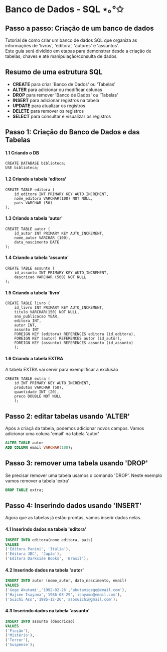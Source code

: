 # Banco de Dados - SQL ⋆｡°✩
## Passo a passo: Criação de um banco de dados
Tutorial de como criar um banco de dados SQL que organiza as informações de 'livros', 'editora', 'autores' e 'assuntos'.<br>
Este guia será dividido em etapas para demonstrar desde a criação de tabelas, chaves e até manipulação/consulta de dados.

## Resumo de uma estrutura SQL
* __CREATE__ para criar 'Banco de Dados' ou 'Tabelas'<br>
* __ALTER__ para adicionar ou modificar colunas<br>
* __DROP__ para remover 'Banco de Dados' ou 'Tabelas'<br>
* __INSERT__ para adicionar registros na tabela<br>
* __UPDATE__ para atualizar os registros<br>
* __DELETE__ para remover os registros<br>
* __SELECT__ para consultar e visualizar os registros<br>

## Passo 1: Criação do Banco de Dados e das Tabelas
#### 1.1 Criando o DB

```
CREATE DATABASE biblioteca;
USE biblioteca;
```

#### 1.2 Criando a tabela 'editora'

```
CREATE TABLE editora (
    id_editora INT PRIMARY KEY AUTO_INCREMENT,
    nome_editora VARCHAR(100) NOT NULL,
    pais VARCHAR (50)
);
```
#### 1.3 Criando a tabela 'autor'
```
CREATE TABLE autor (
    id_autor INT PRIMARY KEY AUTO_INCREMENT,
    nome_autor VARCHAR (100),
    data_nascimento DATE 
);
```

#### 1.4 Criando a tabela 'assunto'
```
CREATE TABLE assunto (
    id_assunto INT PRIMARY KEY AUTO_INCREMENT,
    descricao VARCHAR (500) NOT NULL
);
```

#### 1.5 Criando a tabela 'livro'
```
CREATE TABLE livro (
    id_livro INT PRIMARY KEY AUTO_INCREMENT,
    titulo VARCHAR(150) NOT NULL,
    ano_publicacao YEAR,
    editora INT,
    autor INT,
    assunto INT
    FOREIGN KEY (editora) REFERENCES editora (id_editora),
    FOREIGN KEY (autor) REFERENCES autor (id_autor),
    FOREIGN KEY (assunto) REFERENCES assunto (id_assunto)
    );
```

#### 1.6 Criando a tabela EXTRA
A tabela EXTRA vai servir para exemplificar a exclusão

```
CREATE TABLE extra (
    id INT PRIMARY KEY AUTO_INCREMENT,
    produtos VARCHAR (50),
    quantidade INT (20),
    preco DOUBLE NOT NULL
    );
```

## Passo 2: editar tabelas usando 'ALTER'
Após a criaçã da tabela, podemos adicionar novos campos. Vamos adicionar uma coluna 'email' na tabela 'autor'

```SQL
ALTER TABLE autor
ADD COLUMN email VARCHAR(100);
```

## Passo 3: remover uma tabela usando 'DROP'
Se precisar remover uma tabela usamos o comando 'DROP'.
Neste exemplo vamos remover a tabela 'extra'

```SQL
DROP TABLE extra;
```

## Passo 4: Inserindo dados usando 'INSERT'
Agora que as tabelas já estão prontas, vamos inserir dados nelas.

#### 4.1 Inserindo dados na tabela 'editora'
```SQL
INSERT INTO editora(nome_editora, pais)
VALUES
('Editora Panini', 'Itália'),
('Editora JBC', 'Japão'),
('Editora Darkside Books', 'Brasil');
```

#### 4.2 Inserindo dados na tabela 'autor'
```SQL
INSERT INTO autor (nome_autor, data_nascimento, email)
VALUES
('Gege Akutami','1992-02-26','akutamigege@email.com'),
('Hajime Isayama','1986-08-29','isayama@email.com'),
('Suichi Aso','1985-12-26','asosuichi@gmail.com');
```
#### 4.3 Inserindo dados na tabela 'assunto'
```SQL
INSERT INTO assunto (descricao)
VALUES
('Ficção'),
('Mistério'),
('Terror'),
('Suspense');
```


